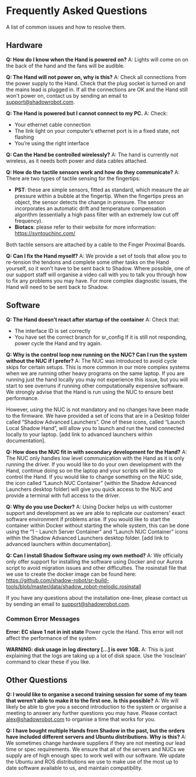 # Frequently Asked Questions

A list of common issues and how to resolve them.

## Hardware

**Q: How do I know when the Hand is powered on?**
A: Lights will come on on the back of the hand and the fans will be audible.

**Q: The Hand will not power on, why is this?**
A: Check all connections from the power supply to the Hand. Check that the plug socket is turned on and the mains lead is plugged in. If all the connections are OK and the Hand still won't power on, contact us by sending an email to support@shadowrobot.com.

**Q: The Hand is powered but I cannot connect to my PC.**
A: Check:
* Your ethernet cable connection
* The link light on your computer’s ethernet port is in a fixed state, not flashing
* You’re using the right interface

**Q: Can the Hand be controlled wirelessly?**
A: The hand is currently not wireless, as it needs both power and data cables attached. 

**Q: How do the tactile sensors work and how do they communicate?**
A: There are two types of tactile sensing for the fingertips:
* **PST**: these are simple sensors, fitted as standard, which measure the air pressure within a bubble at the fingertip. When the fingertips press an object, the sensor detects the change in pressure. The sensor incorporates an automatic drift and temperature compensation algorithm (essentially a high pass filter with an extremely low cut off frequency).
* **Biotacs**: please refer to their website for more information: https://syntouchinc.com/

Both tactile sensors are attached by a cable to the Finger Proximal Boards.

**Q: Can I fix the Hand myself?**
A: We provide a set of tools that allow you to re-tension the tendons and complete some other tasks on the Hand yourself, so it won’t have to be sent back to Shadow. Where possible, one of our support staff will organise a video call with you to talk you through how to fix any problems you may have. For more complex diagnostic issues, the Hand will need to be sent back to Shadow.



## Software

**Q: The Hand doesn’t react after startup of the container**
A: Check that:
* The interface ID is set correctly
* You have set the correct branch for sr_config
If it is still not responding, power cycle the Hand and try again.

**Q: Why is the control loop now running on the NUC? Can I run the system without the NUC if I prefer?**
A: The NUC was introduced to avoid cycle skips for certain setups. This is more common in our more complex systems when we are running other heavy programs on the same laptop. If you are running just the hand locally you may not experience this issue, but you will start to see overruns if running other computationally expensive software. We strongly advise that the Hand is run using the NUC to ensure best performance.

However, using the NUC is not mandatory and no changes have been made to the firmware. We have provided a set of icons that are in a Desktop folder called “Shadow Advanced Launchers”. One of these icons, called “Launch Local Shadow Hand”, will allow you to launch and run the hand connected locally to your laptop. [add link to advanced launchers within documentation].

**Q: How does the NUC fit in with secondary development for the Hand?**
A: The NUC only handles low level communication with the Hand as it is only running the driver. If you would like to do your own development with the Hand, continue doing so on the laptop and your scripts will be able to control the Hand. If you would like to change something on the NUC side, the icon called “Launch NUC Container” (within the Shadow Advanced Launchers desktop folder) will give you quick access to the NUC and provide a terminal with full access to the driver. 

**Q: Why do you use Docker?**
A: Using Docker helps us with customer support and development as we are able to replicate our customers’ exact software environment if problems arise. If you would like to start the container within Docker without starting the whole system, this can be done using the “1 - Launch Server Container” and “Launch NUC Container” icons within the Shadow Advanced Launchers desktop folder.  [add link to advanced launchers within documentation].

**Q: Can I install Shadow Software using my own method?**
A: We officially only offer support for installing the software using Docker and our Aurora script to avoid migration issues and other difficulties. The rosinstall file that we use to create the docker image can be found here: https://github.com/shadow-robot/sr-build-tools/blob/master/data/shadow_robot-melodic.rosinstall

If you have any questions about the installation one-liner, please contact us by sending an email to support@shadowrobot.com.

### Common Error Messages

**Error: EC slave 1 not in init state**
Power cycle the Hand. This error will not affect the performance of the system.

**WARNING: disk usage in log directory [...] is over 1GB.**
A: This is just explaining that the logs are taking up a lot of disk space. Use the ‘rosclean’ command to clear these if you like.


## Other Questions

**Q: I would like to organise a second training session for some of my team that weren’t able to make it to the first one. Is this possible?**
A: We will likely be able to give you a second introduction to the system or organise a meeting to answer any further questions you may have. Please contact alex@shadowrobot.com to organise a time that works for you. 

**Q: I have bought multiple Hands from Shadow in the past, but the orders have included different servers and Ubuntu distributions. Why is this?**
A: We sometimes change hardware suppliers if they are not meeting our lead time or spec requirements. We ensure that all of the servers and NUCs we supply are of high enough spec to work well with our software. We update the Ubuntu and ROS distributions we use to make use of the most up to date software available to us, and maintain compatibility.


